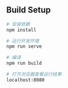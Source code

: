 ## Build Setup

``` bash
# 安装依赖
npm install

# 运行开发环境
npm run serve

# 编译
npm run build

# 打开浏览器查看运行结果
localhost:8080
```




